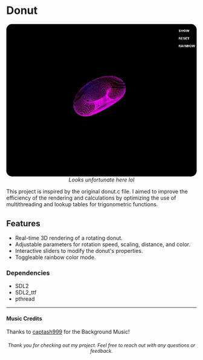 # Donut

<div style="text-align: center;">
    <img src="assets/short.gif" alt="Description of the GIF" style="border-radius: 15px; display: block; margin: 0 auto;"/>
    <em style="display: block; text-align: center;">Looks unfortunate here lol</em>
</div>

This project is inspired by the original donut.c file. 
I aimed to improve the efficiency of the rendering and calculations by optimizing the use of multithreading and lookup tables for trigonometric functions.

## Features

- Real-time 3D rendering of a rotating donut.
- Adjustable parameters for rotation speed, scaling, distance, and color.
- Interactive sliders to modify the donut's properties.
- Toggleable rainbow color mode.

### Dependencies

- SDL2
- SDL2_ttf
- pthread

---

#### Music Credits
Thanks to [captash999](https://tuna.voicemod.net/user/drysignaltremolo18561) for the Background Music!

<div style="text-align: center; font-size: 0.9em; margin-top: 20px;">
    <em>Thank you for checking out my project. Feel free to reach out with any questions or feedback.</em>
</div>